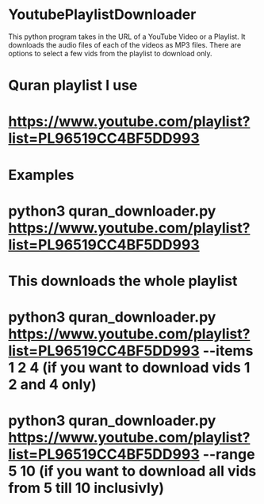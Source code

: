 # YoutubePlaylistDownloader
This python program takes in the URL of a YouTube Video or a Playlist. It downloads the audio files of each of the videos as MP3 files. There are options to select a few vids from the playlist to download only.



# Quran playlist I use 
# https://www.youtube.com/playlist?list=PL96519CC4BF5DD993

# Examples
# python3 quran_downloader.py https://www.youtube.com/playlist?list=PL96519CC4BF5DD993
# This downloads the whole playlist

# python3 quran_downloader.py https://www.youtube.com/playlist?list=PL96519CC4BF5DD993 --items 1 2 4 (if you want to download vids 1 2 and 4 only)
# python3 quran_downloader.py https://www.youtube.com/playlist?list=PL96519CC4BF5DD993 --range 5 10 (if you want to download all vids from 5 till 10 inclusivly)

